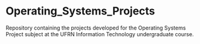 # Operating_Systems_Projects
Repository containing the projects developed for the Operating Systems Project subject at the UFRN Information Technology undergraduate course.
